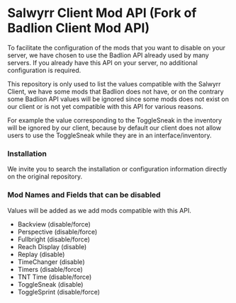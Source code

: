 # Salwyrr Client Mod API (Fork of Badlion Client Mod API)

To facilitate the configuration of the mods that you want to disable on your server, we have chosen to use the Badlion API already used by many servers.
If you already have this API on your server, no additional configuration is required.

This repository is only used to list the values compatible with the Salwyrr Client, we have some mods that Badlion does not have, or on the contrary some Badlion API values will be ignored since some mods does not exist on our client or is not yet compatible with this API for various reasons.

For example the value corresponding to the ToggleSneak in the inventory will be ignored by our client, because by default our client does not allow users to use the ToggleSneak while they are in an interface/inventory.

### Installation

We invite you to search the installation or configuration information directly on the original repository.

### Mod Names and Fields that can be disabled

Values will be added as we add mods compatible with this API.

+ Backview (disable/force)
+ Perspective (disable/force)
+ Fullbright (disable/force)
+ Reach Display (disable)
+ Replay (disable)
+ TimeChanger (disable)
+ Timers (disable/force)
+ TNT Time (disable/force)
+ ToggleSneak (disable)
+ ToggleSprint (disable/force)

